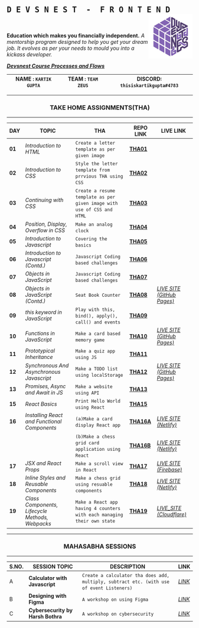 <h2>
    <samp> D E V S N E S T &nbsp;-&nbsp; F R O N T E N D</samp>
    <img align="right" src="https://github.com/thisiskartikgupta/Devsnest-Frontend/blob/main/readme_files/logo_devsnest.png" alt="Devsnest doc" width="120px" />
</h2>
<br/>

__Education which makes you financially independent.__
_A mentorship program designed to help you get your dream job. It evolves as per your needs to mould you into a kickass developer._

__*[Devsnest Course Processes and Flows](https://www.notion.so/Devsnest-Course-Processes-and-Flows-5d14822666bd48e9ae601a241555b4c3)*__

NAME : ```KARTIK GUPTA``` | TEAM : ```TEAM ZEUS``` | DISCORD: ```thisiskartikgupta#4783``` |
--- | --- | --- |

---

<h3 align="center">
    <strong>TAKE HOME ASSIGNMENTS(THA)</strong>
</h3>

---

| __DAY__ | __TOPIC__ | __THA__ | __REPO LINK__ | __LIVE LINK__ |
| --- | --- | --- | --- | --- |
**01** | _Introduction to HTML_ | ```Create a letter template as per given image``` | [**THA01**](https://github.com/thisiskartikgupta/Devsnest-Frontend/tree/main/Day%2001%20-%20Introduction%20to%20HTML) |
**02** | _Introduction to CSS_ | ```Style the letter template from prrvious THA using CSS``` | [**THA02**](https://github.com/thisiskartikgupta/Devsnest-Frontend/blob/main/Day%2002%20-%20Introduction%20to%20CSS) |
**03** | _Continuing with CSS_ | ```Create a resume template as per given image with use of CSS and HTML``` | [**THA03**](https://github.com/thisiskartikgupta/Devsnest-Frontend/tree/main/Day%2003%20-%20Continuing%20with%20CSS) |
**04** | _Position, Display, Overflow in CSS_ | ```Make an analog clock``` | [**THA04**](https://github.com/thisiskartikgupta/Devsnest-Frontend/tree/main/Day%2004%20-%20Position%2C%20Display%2C%20Overflow) |
**05** | _Introduction to Javascript_ | ```Covering the basics``` | [**THA05**](https://github.com/thisiskartikgupta/Devsnest-Frontend/tree/main/Day%2005%20-%20Introduction%20to%20Javascript) |
**06** | _Introduction to Javascript (Contd.)_ | ```Javascript Coding based challenges``` | [**THA06**](https://github.com/thisiskartikgupta/Devsnest-Frontend/tree/main/Day%2006%20-%20Introduction%20to%20Javascript) |
**07** | _Objects in JavaScript_ | ```Javascript Coding based challenges``` | [**THA07**](https://github.com/thisiskartikgupta/Devsnest-Frontend/tree/main/Day%2007%20-%20Objects%20in%20Javascript) |
**08** | _Objects in JavaScript (Contd.)_ | ```Seat Book Counter``` | [**THA08**](https://github.com/thisiskartikgupta/Devsnest-Frontend/tree/main/Day%2008%20-%20Objects%20in%20Javascript%20(Contd.)/THA) | [*LIVE SITE (GitHub Pages)*](https://thisiskartikgupta.github.io/Seat-Book-Count-JS/)
**09** | _this keyword in JavaScript_ | ```Play with this, bind(), apply(), call() and events``` | [**THA09**](https://github.com/thisiskartikgupta/Devsnest-Frontend/tree/main/Day%2009%20-%20JavaScript%20this%20keyword) |
**10** | _Functions in JavaScript_ | ```Make a card based memory game``` | [**THA10**](https://github.com/thisiskartikgupta/MEMCARDS) |[_LIVE SITE (GitHub Pages)_](https://thisiskartikgupta.github.io/MEMCARDS/)
**11** | _Prototypical Inheritance_ | ```Make a quiz app using JS``` | [**THA11**](https://github.com/thisiskartikgupta/Devsnest-Frontend/tree/main/Day%2011%20-%20Prototypical%20Inheritance%20in%20JS/Side%20Notes) |
**12** | _Synchronous And Asynchronous Javascript_ | ```Make a TODO list using localStorage``` | [**THA12**](https://github.com/thisiskartikgupta/Devsnest-Frontend/tree/main/Day%2012%20-%20Synchronous%20and%20Asynchronous%20Javascript) | [_LIVE SITE (GitHub Pages)_](https://thisiskartikgupta.github.io/TODO-Lets-Do/)
**13** | _Promises, Async and Await in JS_ | ```Make a website using API``` | [**THA13**](https://github.com/thisiskartikgupta/Devsnest-Frontend/tree/main/Day%2013%20-%20Promises%20%2C%20Async%20and%20Await%20in%20Javascript) |
**15** | _React Basics_ | ```Print Hello World using React``` | [**THA15**](https://github.com/thisiskartikgupta/Devsnest-Frontend/tree/main/Day%2015%20-%20React%20Basics/THA) | 
**16** | _Installing React and Functional Components_ | ```(a)Make a card display React app ``` | [**THA16A**](https://github.com/thisiskartikgupta/Devsnest-Frontend/tree/main/Day%2016%20-%20Installing%20React%20and%20Functional%20Components/THA/react-cards) | [_LIVE SITE (Netlify)_](https://thisiskartikgupta-react-cards.netlify.app/)
| | | ```(b)Make a chess grid card application using React``` | [**THA16B**](https://github.com/thisiskartikgupta/Devsnest-Frontend/tree/main/Day%2016%20-%20Installing%20React%20and%20Functional%20Components/THA2/react-chess-grid) | [_LIVE SITE (Netlify)_](https://react-chess-grid-thisiskartikgupta.netlify.app/)
**17** | _JSX and React Props_ | ```Make a scroll view in React``` | [**THA17**](https://github.com/thisiskartikgupta/Devsnest-Frontend/tree/main/Day%2017%20-%20JSX%20and%20React%20Props/THA/react-scroll-view) | [_LIVE SITE (Firebase)_](https://thisiskartikgupta-scrollview.web.app/)
**18** | _Inline Styles and Reusable Components_ | ```Make a chess grid using resuable components``` | [**THA18**](https://github.com/thisiskartikgupta/Devsnest-Frontend/tree/main/Day%2018%20-%20Inline%20Styles%20and%20Reusable%20Components/THA/chess-grid-2) | [_LIVE SITE (Netlify)_](https://chess-grid-2-tikg.netlify.app/)
**19** | _Class Components, Lifecycle Methods, Webpacks_ | ```Make a React app having 4 counters with each managing their own state``` | [**THA19**]() | [_LIVE_SITE (Cloudflare)_](https://four-counters.thisiskartikgupta.workers.dev/)

---

<h3 align="center">
    <strong>MAHASABHA SESSIONS</strong>
</h3>

---

| __S.NO.__| __SESSION TOPIC__ | __DESCRIPTION__ |__LINK__ |
| --- | --- | --- | --- |
| A | __Calculator with Javascript__ | ```Create a calculator tha does add, multiply, subtract etc. (with use of event Listeners)``` |[_LINK_](https://github.com/thisiskartikgupta/Devsnest-Frontend/tree/main/0.%20Miscellaneous/Mahasabha%20VC%20Work/01.%20Calculator)
| B | __Designing with Figma__ | ```A workshop on using Figma``` | [_LINK_](https://github.com/thisiskartikgupta/Devsnest-Frontend/tree/main/0.%20Miscellaneous/Mahasabha%20VC%20Work/03.%20Design%20and%20Figma)
| C | __Cybersecurity by Harsh Bothra__ | ```A workshop on cybersecurity``` | [_LINK_](https://github.com/thisiskartikgupta/Devsnest-Frontend/tree/main/0.%20Miscellaneous/Mahasabha%20VC%20Work/04.%20Cybersecurity%20by%20Harsh%20Bothra)
